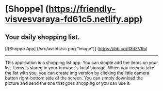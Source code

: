 # [Shoppe] (https://friendly-visvesvaraya-fd61c5.netlify.app) 
## Your daily shopping list.

[![Shoppe App] (/src/assets/sc.png "image")] (https://ibb.co/R3dZV9b)

---------


This application is a shopping list app. 
You can simple add the items on your list. 
Items is stored in your browser's local storage.
When you need to take the list with you, you can create img version by clicking the little camera button right-bottom side of the screen. You can simply download the picture and send the one that goes shopping or you can use it.

